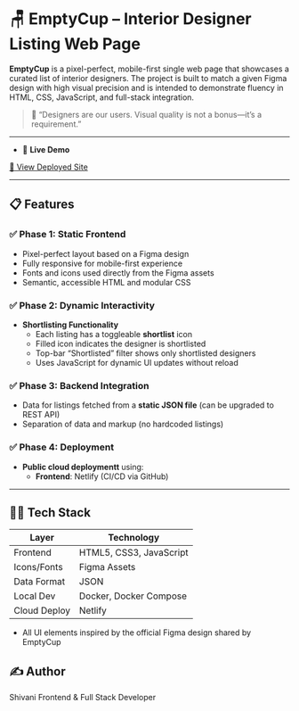 # 🪑 EmptyCup – Interior Designer Listing Web Page

**EmptyCup** is a pixel-perfect, mobile-first single web page that showcases a curated list of interior designers. The project is built to match a given Figma design with high visual precision and is intended to demonstrate fluency in HTML, CSS, JavaScript, and full-stack integration.

> 🎯 “Designers are our users. Visual quality is not a bonus—it’s a requirement.”

---

- 📸  **Live Demo**
 
[🔗 View Deployed Site](https://emptycups.netlify.app)  


---

## 📋 Features

### ✅ Phase 1: Static Frontend

- Pixel-perfect layout based on a Figma design
- Fully responsive for mobile-first experience
- Fonts and icons used directly from the Figma assets
- Semantic, accessible HTML and modular CSS

### ✅ Phase 2: Dynamic Interactivity

- **Shortlisting Functionality**
  - Each listing has a toggleable **shortlist** icon
  - Filled icon indicates the designer is shortlisted
  - Top-bar “Shortlisted” filter shows only shortlisted designers
  - Uses JavaScript for dynamic UI updates without reload

### ✅ Phase 3: Backend Integration

- Data for listings fetched from a **static JSON file** (can be upgraded to REST API)
- Separation of data and markup (no hardcoded listings)

### ✅ Phase 4: Deployment

- **Public cloud deploymentt** using:
  - **Frontend**: Netlify (CI/CD via GitHub)

---

## 🧑‍💻 Tech Stack

| Layer        | Technology            |
|--------------|------------------------|
| Frontend     | HTML5, CSS3, JavaScript |
| Icons/Fonts  | Figma Assets           |        |
| Data Format  | JSON                   |
| Local Dev    | Docker, Docker Compose |
| Cloud Deploy | Netlify    |


- All UI elements inspired by the official Figma design shared by EmptyCup

## ✍️ Author

Shivani
Frontend & Full Stack Developer
